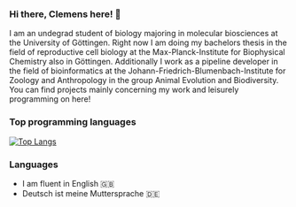 ### Hi there, Clemens here! 👋

I am an undegrad student of biology majoring in molecular biosciences at the University of Göttingen. Right now I am doing my bachelors thesis in the field of reproductive cell biology at the Max-Planck-Institute for Biophysical Chemistry also in Göttingen. Additionally I work as a pipeline developer in the field of bioinformatics at the Johann-Friedrich-Blumenbach-Institute for Zoology and Anthropology in the group Animal Evolution and Biodiversity. You can find projects mainly concerning my work and leisurely programming on here!

### Top programming languages

[![Top Langs](https://github-readme-stats.vercel.app/api/top-langs/?username=clemensma&layout=compact)](https://github.com/fethalen)


### Languages

- I am fluent in English 🇬🇧
- Deutsch ist meine Muttersprache 🇩🇪

<!--
**clemensma/clemensma** is a ✨ _special_ ✨ repository because its `README.md` (this file) appears on your GitHub profile.

Here are some ideas to get you started:

- 🔭 I’m currently working on ...
- 🌱 I’m currently learning ...
- 👯 I’m looking to collaborate on ...
- 🤔 I’m looking for help with ...
- 💬 Ask me about ...
- 📫 How to reach me: ...
- 😄 Pronouns: ...
- ⚡ Fun fact: ...
-->
